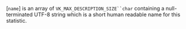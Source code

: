[`name`] is an array of `VK_MAX_DESCRIPTION_SIZE``char`
containing a null-terminated UTF-8 string which is a short human
readable name for this statistic.